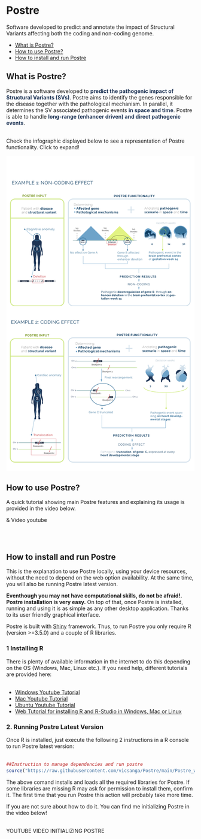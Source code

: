 # Postre
Software developed to predict and annotate the impact of Structural Variants affecting both the coding and non-coding genome.
<ul>
      <li><a href="#ExplanationPostre">What is Postre?</a></li>
      <li><a href="#UsingPostre">How to use Postre?</a></li>
      <li><a href="#Installation">How to install and run Postre</a></li>
</ul>
<h2 id="ExplanationPostre"> <b>What is Postre?</b> </h2>

 <div>
Postre is a software developed to <b style='color:#1D3354;'>predict the pathogenic impact of Structural Variants (SVs)</b>. Postre aims to identify the genes responsible for the disease together with the pathological mechanism. In parallel, it determines the SV associated pathogenic events <b style='color:#1D3354;'>in space and time</b>. Postre is able to handle <b style='color:#1D3354;'>long-range (enhancer driven) and direct pathogenic events</b>.
 <br> <br>
</div>

Check the infographic displayed below to see a representation of Postre functionality. Click to expand!

![Postre Diagram](https://github.com/vicsanga/Postre/blob/main/Postre_app/www/infografiav1.png?raw=true)

<h2 id="UsingPostre">How to use Postre?</h2>

A quick tutorial showing main Postre features and explaining its usage is provided in the video below. 

& Video youtube

<br><br>
<h2 id="Installation">How to install and run Postre</h2>

This is the explanation to use Postre locally, using your device resources, without the need to depend on the web option availability. At the same time, you will also be running Postre latest version.

<b>Eventhough you may not have computational skills, do not be afraid!. Postre installation is very easy.</b> On top of that, once Postre is installed, running and using it is as simple as any other desktop application. Thanks to its user friendly graphical interface.

Postre is built with <a href="https://shiny.rstudio.com/" target="_blank">Shiny</a> framework.
Thus, to run Postre you only require R (version >=3.5.0) and a couple of R libraries.

<h3>1 Installing R </h3>
There is plenty of available information in the internet to do this depending on the OS (Windows, Mac, Linux etc.). If you need help, different tutorials are provided here: 
<br><br>
<ul>
<li><a href="https://www.youtube.com/watch?v=NZxSA80lF1I" target="_blank">Windows Youtube Tutorial </a></li>
<li><a href="https://www.youtube.com/watch?v=LanBozXJjOk" target="_blank">Mac Youtube Tutorial </a></li>
<li><a href="https://www.youtube.com/watch?v=iN0UZ43G6GE"target="_blank">Ubuntu Youtube Tutorial </a></li>
<li><a href="https://www.earthdatascience.org/courses/earth-analytics/document-your-science/setup-r-rstudio/">Web Tutorial for installing R and R-Studio in Windows, Mac or Linux <a/></li>
</ul>

<h3>2. Running Postre Latest Version</h3>     
Once R  is installed, just execute the following 2 instructions in a R console to run Postre latest version:
<br><br>

```R
##Instruction to manage dependencies and run postre
source("https://raw.githubusercontent.com/vicsanga/Postre/main/Postre_wrapper.R")
```

The above comand installs and loads all the required libraries for Postre. If some libraries are missing R may ask for permission to install them, confirm it. The first time that you run Postre this action will probably take more time.

If you are not sure about how to do it. You can find me initializing Postre in the video below!
<br><br>

YOUTUBE VIDEO INITIALIZING POSTRE
      
<br><br><br><br>
